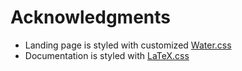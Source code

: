 # Acknowledgments
- Landing page is styled with customized [Water.css](https://github.com/kognise/water.css)
- Documentation is styled with [LaTeX.css](https://github.com/vincentdoerig/latex-css)
